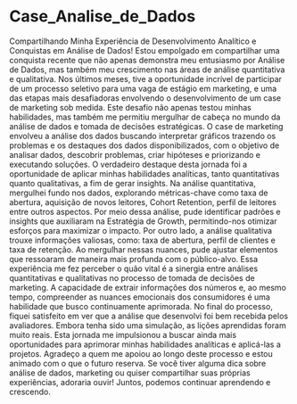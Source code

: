 # Case_Analise_de_Dados
 Compartilhando Minha Experiência de Desenvolvimento Analítico e Conquistas em Análise de Dados!  Estou empolgado em compartilhar uma conquista recente que não apenas demonstra meu entusiasmo por Análise de Dados, mas também meu crescimento nas áreas de análise quantitativa e qualitativa.  Nos últimos meses, tive a oportunidade incrível de participar de um processo seletivo para uma vaga de estágio em marketing, e uma das etapas mais desafiadoras envolvendo o desenvolvimento de um case de marketing sob medida. Este desafio não apenas testou minhas habilidades, mas também me permitiu mergulhar de cabeça no mundo da análise de dados e tomada de decisões estratégicas.  O case de marketing envolveu a análise dos dados buscando interpretar gráficos trazendo os problemas e os destaques dos dados disponibilizados, com o objetivo de analisar dados, descobrir problemas, criar hipóteses e priorizando e executando soluções. ​O verdadeiro destaque desta jornada foi a oportunidade de aplicar minhas habilidades analíticas, tanto quantitativas quanto qualitativas, a fim de gerar insights.  Na análise quantitativa, mergulhei fundo nos dados, explorando métricas-chave como taxa de abertura, aquisição de novos leitores, Cohort Retention, perfil de leitores entre outros aspectos​​. Por meio dessa análise, pude identificar padrões e insights que auxiliaram na Estratégia de Growth​, permitindo-nos otimizar esforços para maximizar o impacto.  Por outro lado, a análise qualitativa trouxe informações valiosas, como: taxa de abertura, perfil de clientes e taxa de retenção. Ao mergulhar nessas nuances, pude ajustar elementos que ressoaram de maneira mais profunda com o público-alvo.  Essa experiência me fez perceber o quão vital é a sinergia entre análises quantitativas e qualitativas no processo de tomada de decisões de marketing. A capacidade de extrair informações dos números e, ao mesmo tempo, compreender as nuances emocionais dos consumidores é uma habilidade que busco continuamente aprimorada.  No final do processo, fiquei satisfeito em ver que a análise que desenvolvi foi bem recebida pelos avaliadores. Embora tenha sido uma simulação, as lições aprendidas foram muito reais. Esta jornada me impulsionou a buscar ainda mais oportunidades para aprimorar minhas habilidades analíticas e aplicá-las a projetos.  Agradeço a quem me apoiou ao longo deste processo e estou animado com o que o futuro reserva. Se você tiver alguma dica sobre análise de dados, marketing ou quiser compartilhar suas próprias experiências, adoraria ouvir! Juntos, podemos continuar aprendendo e crescendo.
